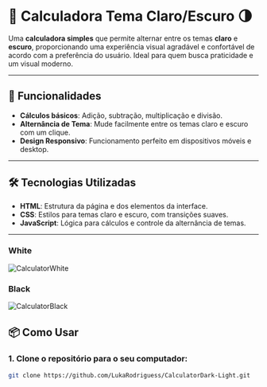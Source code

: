 # 🧮 **Calculadora Tema Claro/Escuro** 🌗

Uma **calculadora simples** que permite alternar entre os temas **claro** e **escuro**, proporcionando uma experiência visual agradável e confortável de acordo com a preferência do usuário. Ideal para quem busca praticidade e um visual moderno.

---

## 🚀 **Funcionalidades**

- **Cálculos básicos**: Adição, subtração, multiplicação e divisão.
- **Alternância de Tema**: Mude facilmente entre os temas claro e escuro com um clique.
- **Design Responsivo**: Funcionamento perfeito em dispositivos móveis e desktop.

---

## 🛠️ **Tecnologias Utilizadas**

- **HTML**: Estrutura da página e dos elementos da interface.
- **CSS**: Estilos para temas claro e escuro, com transições suaves.
- **JavaScript**: Lógica para cálculos e controle da alternância de temas.

---

### White
![CalculatorWhite](https://github.com/user-attachments/assets/de1961ca-8d27-48b7-a569-d4aa4c3f96df)
### Black
![CalculatorBlack](https://github.com/user-attachments/assets/27c79a12-feb3-4094-a53e-bcc95a385d74)

## 📦 **Como Usar**

### 1. Clone o repositório para o seu computador:
```bash
git clone https://github.com/LukaRodriguess/CalculatorDark-Light.git
